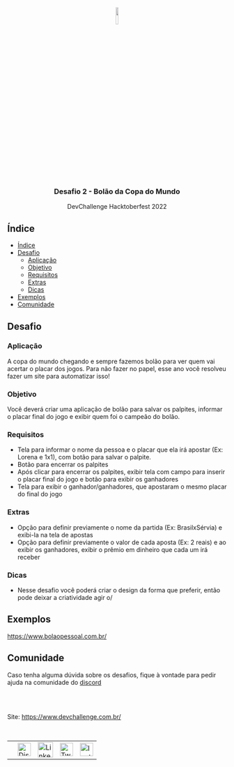 <br />
<p align="center">
  <img width="10%" align="center" src="./jamstack.svg"/>
  
  <h3 align="center">Desafio 2 - Bolão da Copa do Mundo</h3>

  <p align="center">
   DevChallenge Hacktoberfest 2022
  </p>

## Índice

- [Índice](#índice)
- [Desafio](#desafio)
  - [Aplicação](#aplicação)
  - [Objetivo](#objetivo)
  - [Requisitos](#requisitos)
  - [Extras](#extras)
  - [Dicas](#dicas)
- [Exemplos](#exemplos)
- [Comunidade](#comunidade)

## Desafio  

### Aplicação
A copa do mundo chegando e sempre fazemos bolão para ver quem vai acertar o placar dos jogos. Para não fazer no papel, esse ano você resolveu fazer um site para automatizar isso!

### Objetivo
Você deverá criar uma aplicação de bolão para salvar os palpites, informar o placar final do jogo e exibir quem foi o campeão do bolão.

### Requisitos
- Tela para informar o nome da pessoa e o placar que ela irá apostar (Ex: Lorena e 1x1), com botão para salvar o palpite.
- Botão para encerrar os palpites
- Após clicar para encerrar os palpites, exibir tela com campo para inserir o placar final do jogo e botão para exibir os ganhadores
- Tela para exibir o ganhador/ganhadores, que apostaram o mesmo placar do final do jogo

### Extras
- Opção para definir previamente o nome da partida (Ex: BrasilxSérvia) e exibi-la na tela de apostas
- Opção para definir previamente o valor de cada aposta (Ex: 2 reais) e ao exibir os ganhadores, exibir o prêmio em dinheiro que cada um irá receber

### Dicas
- Nesse desafio você poderá criar o design da forma que preferir, então pode deixar a criatividade agir o/

## Exemplos
https://www.bolaopessoal.com.br/

## Comunidade

Caso tenha alguma dúvida sobre os desafios, fique à vontade para pedir ajuda na comunidade do [discord](https://discord.gg/yvYXhGj)

<br><br>

Site: <https://www.devchallenge.com.br/> 

<br>

<table style="border-color:transparent">
   <th>
    <td>
      <a href="https://discord.gg/yvYXhGj"><img src="https://cdn3.iconfinder.com/data/icons/discord/64/discord_20-512.png" width="30px" height="30px" alt="Discord">      
      </a>
    </td>
    <td>
      <a href="https://www.linkedin.com/company/devchallenge/"><img src="https://cdn3.iconfinder.com/data/icons/glypho-social-and-other-logos/64/logo-linkedin-512.png" width="35px" height="35px"  alt="Linkedin">
      </a>
    </td>
    <td>
      <a href="https://twitter.com/dev_challenge">
        <img src="https://cdn3.iconfinder.com/data/icons/picons-social/57/43-twitter-512.png" width="30px" height="30px" alt="Twitter">
      </a>
    </td>
    <td>
      <a href="https://www.instagram.com/devchallenge/"><img src="https://cdn4.iconfinder.com/data/icons/picons-social/57/38-instagram-3-512.png" width="30px"            height="30px" alt="Instagram">
      </a>
    </td>
   </th>
</table>

